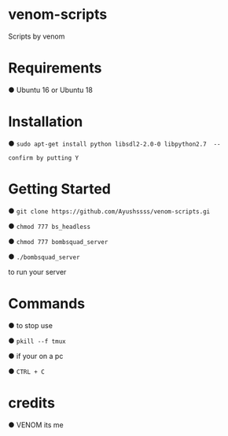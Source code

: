 # venom-scripts
Scripts by venom

# Requirements

● Ubuntu 16 or Ubuntu 18

# Installation

● ```sudo apt-get install python libsdl2-2.0-0 libpython2.7  --```

```confirm by putting Y```

# Getting Started

● ```git clone https://github.com/Ayushssss/venom-scripts.gi```

● ```chmod 777 bs_headless```

● ```chmod 777 bombsquad_server```

● ```./bombsquad_server``` 

to run your server 

# Commands 
● to stop use

● ```pkill --f tmux```

● if your on a pc 

● ```CTRL + C```

# credits

● VENOM its me
